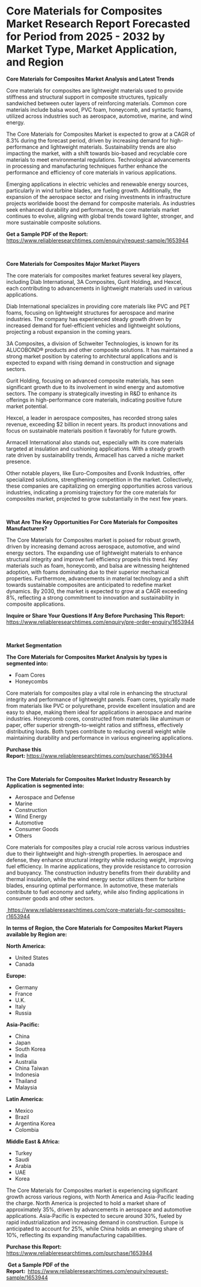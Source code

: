 <p><h1>Core Materials for Composites Market Research Report Forecasted for Period from 2025 -  2032 by Market Type, Market Application, and Region</h1></p><p><strong>Core Materials for Composites Market Analysis and Latest Trends</strong></p>
<p><p>Core materials for composites are lightweight materials used to provide stiffness and structural support in composite structures, typically sandwiched between outer layers of reinforcing materials. Common core materials include balsa wood, PVC foam, honeycomb, and syntactic foams, utilized across industries such as aerospace, automotive, marine, and wind energy. </p><p>The Core Materials for Composites Market is expected to grow at a CAGR of 8.3% during the forecast period, driven by increasing demand for high-performance and lightweight materials. Sustainability trends are also impacting the market, with a shift towards bio-based and recyclable core materials to meet environmental regulations. Technological advancements in processing and manufacturing techniques further enhance the performance and efficiency of core materials in various applications. </p><p>Emerging applications in electric vehicles and renewable energy sources, particularly in wind turbine blades, are fueling growth. Additionally, the expansion of the aerospace sector and rising investments in infrastructure projects worldwide boost the demand for composite materials. As industries seek enhanced durability and performance, the core materials market continues to evolve, aligning with global trends toward lighter, stronger, and more sustainable composite solutions.</p></p>
<p><strong>Get a Sample PDF of the Report:&nbsp;</strong> <a href="https://www.reliableresearchtimes.com/enquiry/request-sample/1653944?utm_campaign=3081&utm_medium=2&utm_source=Github&utm_content=ia&utm_term=18042025&utm_id=core-materials-for-composites">https://www.reliableresearchtimes.com/enquiry/request-sample/1653944</a></p>
<p>&nbsp;</p>
<p><strong>Core Materials for Composites Major Market Players</strong></p>
<p><p>The core materials for composites market features several key players, including Diab International, 3A Composites, Gurit Holding, and Hexcel, each contributing to advancements in lightweight materials used in various applications.</p><p>Diab International specializes in providing core materials like PVC and PET foams, focusing on lightweight structures for aerospace and marine industries. The company has experienced steady growth driven by increased demand for fuel-efficient vehicles and lightweight solutions, projecting a robust expansion in the coming years.</p><p>3A Composites, a division of Schweiter Technologies, is known for its ALUCOBOND® products and other composite solutions. It has maintained a strong market position by catering to architectural applications and is expected to expand with rising demand in construction and signage sectors.</p><p>Gurit Holding, focusing on advanced composite materials, has seen significant growth due to its involvement in wind energy and automotive sectors. The company is strategically investing in R&D to enhance its offerings in high-performance core materials, indicating positive future market potential.</p><p>Hexcel, a leader in aerospace composites, has recorded strong sales revenue, exceeding $2 billion in recent years. Its product innovations and focus on sustainable materials position it favorably for future growth.</p><p>Armacell International also stands out, especially with its core materials targeted at insulation and cushioning applications. With a steady growth rate driven by sustainability trends, Armacell has carved a niche market presence.</p><p>Other notable players, like Euro-Composites and Evonik Industries, offer specialized solutions, strengthening competition in the market. Collectively, these companies are capitalizing on emerging opportunities across various industries, indicating a promising trajectory for the core materials for composites market, projected to grow substantially in the next few years.</p></p>
<p>&nbsp;</p>
<p><strong>What Are The Key Opportunities For Core Materials for Composites Manufacturers?</strong></p>
<p><p>The Core Materials for Composites market is poised for robust growth, driven by increasing demand across aerospace, automotive, and wind energy sectors. The expanding use of lightweight materials to enhance structural integrity and improve fuel efficiency propels this trend. Key materials such as foam, honeycomb, and balsa are witnessing heightened adoption, with foams dominating due to their superior mechanical properties. Furthermore, advancements in material technology and a shift towards sustainable composites are anticipated to redefine market dynamics. By 2030, the market is expected to grow at a CAGR exceeding 8%, reflecting a strong commitment to innovation and sustainability in composite applications.</p></p>
<p><strong>Inquire or Share Your Questions If Any Before Purchasing This Report:</strong> <a href="https://www.reliableresearchtimes.com/enquiry/pre-order-enquiry/1653944?utm_campaign=3081&utm_medium=2&utm_source=Github&utm_content=ia&utm_term=18042025&utm_id=core-materials-for-composites">https://www.reliableresearchtimes.com/enquiry/pre-order-enquiry/1653944</a></p>
<p>&nbsp;</p>
<p><strong>Market Segmentation</strong></p>
<p><strong>The Core Materials for Composites Market Analysis by types is segmented into:</strong></p>
<p><ul><li>Foam Cores</li><li>Honeycombs</li></ul></p>
<p><p>Core materials for composites play a vital role in enhancing the structural integrity and performance of lightweight panels. Foam cores, typically made from materials like PVC or polyurethane, provide excellent insulation and are easy to shape, making them ideal for applications in aerospace and marine industries. Honeycomb cores, constructed from materials like aluminum or paper, offer superior strength-to-weight ratios and stiffness, effectively distributing loads. Both types contribute to reducing overall weight while maintaining durability and performance in various engineering applications.</p></p>
<p><strong>Purchase this Report:&nbsp;</strong><a href="https://www.reliableresearchtimes.com/purchase/1653944?utm_campaign=3081&utm_medium=2&utm_source=Github&utm_content=ia&utm_term=18042025&utm_id=core-materials-for-composites">https://www.reliableresearchtimes.com/purchase/1653944</a></p>
<p>&nbsp;</p>
<p><strong>The Core Materials for Composites Market Industry Research by Application is segmented into:</strong></p>
<p><ul><li>Aerospace and Defense</li><li>Marine</li><li>Construction</li><li>Wind Energy</li><li>Automotive</li><li>Consumer Goods</li><li>Others</li></ul></p>
<p><p>Core materials for composites play a crucial role across various industries due to their lightweight and high-strength properties. In aerospace and defense, they enhance structural integrity while reducing weight, improving fuel efficiency. In marine applications, they provide resistance to corrosion and buoyancy. The construction industry benefits from their durability and thermal insulation, while the wind energy sector utilizes them for turbine blades, ensuring optimal performance. In automotive, these materials contribute to fuel economy and safety, while also finding applications in consumer goods and other sectors.</p></p>
<p><a href="https://www.reliableresearchtimes.com/core-materials-for-composites-r1653944?utm_campaign=3081&utm_medium=2&utm_source=Github&utm_content=ia&utm_term=18042025&utm_id=core-materials-for-composites">&nbsp;https://www.reliableresearchtimes.com/core-materials-for-composites-r1653944</a></p>
<p><strong>In terms of Region, the Core Materials for Composites Market Players available by Region are:</strong></p>
<p>
    <p> <strong> North America: </strong>
        <ul>
            <li>United States</li>
            <li>Canada</li>
        </ul>
        </p> 
    <p> <strong> Europe: </strong>
        <ul>
            <li>Germany</li>
            <li>France</li>
            <li>U.K.</li>
            <li>Italy</li>
            <li>Russia</li>
        </ul>
        </p> 
    <p> <strong> Asia-Pacific: </strong>
        <ul>
            <li>China</li>
            <li>Japan</li>
            <li>South Korea</li>
            <li>India</li>
            <li>Australia</li>
            <li>China Taiwan</li>
            <li>Indonesia</li>
            <li>Thailand</li>
            <li>Malaysia</li>
        </ul>
        </p> 
    <p> <strong> Latin America: </strong>
        <ul>
            <li>Mexico</li>
            <li>Brazil</li>
            <li>Argentina Korea</li>
            <li>Colombia</li>
        </ul>
        </p> 
    <p> <strong> Middle East & Africa: </strong>
        <ul>
            <li>Turkey</li>
            <li>Saudi</li>
            <li>Arabia</li>
            <li>UAE</li>
            <li>Korea</li>
        </ul>
    </p>
    </p>
<p><p>The Core Materials for Composites market is experiencing significant growth across various regions, with North America and Asia-Pacific leading the charge. North America is projected to hold a market share of approximately 35%, driven by advancements in aerospace and automotive applications. Asia-Pacific is expected to secure around 30%, fueled by rapid industrialization and increasing demand in construction. Europe is anticipated to account for 25%, while China holds an emerging share of 10%, reflecting its expanding manufacturing capabilities.</p></p>
<p><strong>Purchase this Report: </strong><a href="https://www.reliableresearchtimes.com/purchase/1653944?utm_campaign=3081&utm_medium=2&utm_source=Github&utm_content=ia&utm_term=18042025&utm_id=core-materials-for-composites">https://www.reliableresearchtimes.com/purchase/1653944</a></p>
<p>&nbsp;<strong>Get a Sample PDF of the Report:&nbsp;&nbsp;</strong><a href="https://www.reliableresearchtimes.com/enquiry/request-sample/1653944?utm_campaign=3081&utm_medium=2&utm_source=Github&utm_content=ia&utm_term=18042025&utm_id=core-materials-for-composites">https://www.reliableresearchtimes.com/enquiry/request-sample/1653944</a></p>
<p><strong></strong></p>
<p><p></p><p></p><p></p></p>